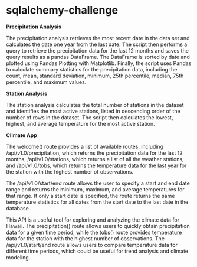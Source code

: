 # sqlalchemy-challenge

<b>Precipitation Analysis</b>

The precipitation analysis retrieves the most recent date in the data set and calculates the date one year from the last date. The script then performs a query to retrieve the precipitation data for the last 12 months and saves the query results as a pandas DataFrame. The DataFrame is sorted by date and plotted using Pandas Plotting with Matplotlib. Finally, the script uses Pandas to calculate summary statistics for the precipitation data, including the count, mean, standard deviation, minimum, 25th percentile, median, 75th percentile, and maximum values.


<b>Station Analysis</b>

The station analysis calculates the total number of stations in the dataset and identifies the most active stations, listed in descending order of the number of rows in the dataset. The script then calculates the lowest, highest, and average temperature for the most active station.


<b>Climate App</b>

The welcome() route provides a list of available routes, including /api/v1.0/precipitation, which returns the precipitation data for the last 12 months, /api/v1.0/stations, which returns a list of all the weather stations, and /api/v1.0/tobs, which returns the temperature data for the last year for the station with the highest number of observations.

The /api/v1.0/start/end route allows the user to specify a start and end date range and returns the minimum, maximum, and average temperatures for that range. If only a start date is specified, the route returns the same temperature statistics for all dates from the start date to the last date in the database.

This API is a useful tool for exploring and analyzing the climate data for Hawaii. The precipitation() route allows users to quickly obtain precipitation data for a given time period, while the tobs() route provides temperature data for the station with the highest number of observations. The /api/v1.0/start/end route allows users to compare temperature data for different time periods, which could be useful for trend analysis and climate modeling.
